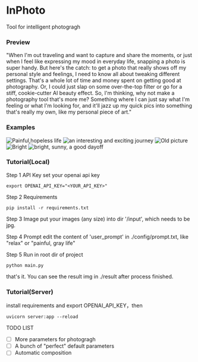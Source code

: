 # InPhoto
Tool for intelligent photogragh

### Preview
"When I'm out traveling and want to capture and share the moments, or just when I feel like expressing my mood in everyday life, snapping a photo is super handy. But here's the catch: to get a photo that really shows off my personal style and feelings, I need to know all about tweaking different settings. That's a whole lot of time and money spent on getting good at photography. Or, I could just slap on some over-the-top filter or go for a stiff, cookie-cutter AI beauty effect. So, I'm thinking, why not make a photography tool that's more me? Something where I can just say what I'm feeling or what I'm looking for, and it'll jazz up my quick pics into something that's really my own, like my personal piece of art."

### Examples
![Painful,hopeless life](example/result_test_img_1.jpg)
![an interesting and exciting journey](example/result_test_img_2.jpg)
![Old picture](example/result_test_img_3.jpg)
![Bright](example/result_test_img_4.jpg)
![bright, sunny, a good dayoff](example/result_test_img_5.jpg)

### Tutorial(Local)

Step 1 API Key
set your openai api key
```
export OPENAI_API_KEY="<YOUR_API_KEY>"
```

Step 2 Requirements
```
pip install -r requirements.txt
```

Step 3 Image
put your images (any size) into dir '/input', which needs to be jpg.

Step 4 Prompt
edit the content of 'user_prompt' in ./config/prompt.txt,
like "relax" or "painful, gray life" 

Step 5 Run
in root dir of project
```
python main.py
```
that's it. You can see the result img in ./result after process finished.

### Tutorial(Server)

install requirements and export OPENAI_API_KEY，then
```
uvicorn server:app --reload
```

TODO LIST 
- [ ] More parameters for photogragh
- [ ] A bunch of "perfect" default parameters
- [ ] Automatic composition